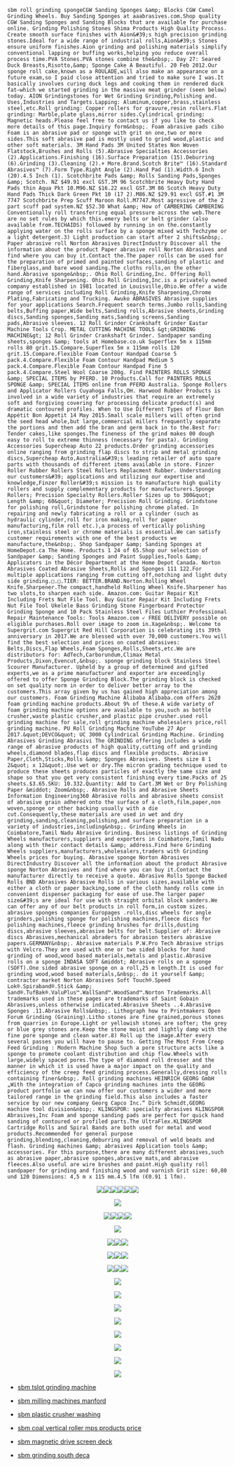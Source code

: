 
```
sbm roll grinding spongeCGW Sanding Sponges &amp; Blocks CGW Camel Grinding Wheels. Buy Sanding Sponges at aaabrasives.com.Shop quality CGW Sanding Sponges and Sanding Blocks that are available for purchase online. Grinding Polishing Stones Shima Products High Quality Process. Create smooth surface finishes with Aion&#39;s high precision grinding stones.Ideal for a wide range of industrial rolls,Aion&#39;s Stones ensure uniform finishes.Aion grinding and polishing materials simplify conventional lapping or buffing works,helping you reduce overall process time.PVA Stones.PVA stones combine the&nbsp;. Day 27: Seared Duck Breasts,Risotto,&amp; Sponge Cake A Beautiful. 20 Feb 2012.Our sponge roll cake,known as a ROULADE,will also make an appearance on a future exam,so I paid close attention and tried to make sure I was.It basically involves curing duck legs and cooking them in rendered duck fat—which we started grinding in the massive meat grinder (seen below) today. AION Grindingstones for Wet Grinding Grinding,Polishing and. Uses,Industries and Targets.Lapping: Aluminum,copper,brass,stainless steel,etc.Roll grinding: Copper rollers for gravure,resin rollers.Flat grinding: Marble,plate glass,mirror sides.Cylindrical grinding: Magnetic heads.Please feel free to contact us if you like to check more details of this page.Inquiry form&nbsp;. Foam abrasive pads cibo Foam is an abrasive pad or sponge with grit on one,two or more sides.This soft abrasive pad is mostly used to grind wood,plastic and other soft materials. 3M Hand Pads 3M United States Non Woven Flatstock,Brushes and Rolls (5).Abrasive Specialties Accessories (2).Applications.Finishing (16).Surface Preparation (15).Deburring (6).Grinding (3).Cleaning (2).+ More.Brand.Scotch Brite™ (16).Standard Abrasives™ (7).Form Type.Right Angle (2).Hand Pad (1).Width.6 Inch (20).4.5 Inch (1). Scotchbrite Pads &amp; Rolls Sanding Pads,Sponges &amp; Scotch. NZ $49.91 excl GST.3M 96 Scotchbrite Heavy Duty Hand Pads thin Aqua Pkt 10.M96.NZ $16.22 excl GST.3M 86 Scotch Heavy Duty Hand Pads Thick Dark Green Pkt 10 (17 2).M86.NZ $29.91 excl GST.#1 3M 7747 Scotchbrite Prep Scuff Maroon Roll.M7747.Most agressive of the 2 part scuff pad system.NZ $52.30 What &amp; How of CAMBERING CAMBERING Conventionally roll transferring equal pressure across the web.There are no set rules by which this.emery belts or belt grinder (also available from.TECHAIDS) followed by running in on the.constantly applying water on the rolls surface by a sponge mixed with Techzyme or a light detergent.3) Light production can start after 2 shifts&nbsp;. Paper abrasive roll Norton Abrasives DirectIndustry Discover all the information about the product Paper abrasive roll Norton Abrasives and find where you can buy it.Contact the.The paper rolls can be used for the preparation of primed and painted surfaces,sanding of plastic and fiberglass,and bare wood sanding.The cloths rolls,on the other hand.Abrasive sponge&nbsp;. Ohio Roll Grinding,Inc. Offering Roll Grinding,Knife Sharpening. Ohio Roll Grinding,Inc.is a privately owned company established in 1981 located in Louisville,Ohio.We offer a wide range of services including Roll Grinding,Knife Sharpening,Chrome Plating,Fabricating and Trucking. Awuko ABRASIVES Abrasive supplies for your applications Search.Frequent search terms.Jumbo rolls,Sanding belts,Buffing paper,Wide belts,Sanding rolls,Abrasive sheets,Grinding discs,Sanding sponges,Sanding mats,Sanding screens,Sanding pads,Abrasive sleeves. 12 Roll Grinder Crankshaft Grinder Eastar Machine Tools Crop. METAL CUTTING MACHINE TOOLS &gt;GRINDING MACHINE&gt; 12 Roll Grinder Crankshaft Grinder. Sandpaper sanding sheets,sponges &amp; tools at Homebase.co.uk Superflex 5m x 115mm rolls 80 grit.15.Compare.Superflex 5m x 115mm rolls 120 grit.15.Compare.Flexible Foam Contour Handpad Coarse 5 pack.4.Compare.Flexible Foam Contour Handpad Medium 5 pack.4.Compare.Flexible Foam Contour Handpad Fine 5 pack.4.Compare.Steel Wool Coarse 200g. Find PAINTERS ROLLS SPONGE &amp; SPECIAL ITEMS by PFERD. 10 Products.Call for PAINTERS ROLLS SPONGE &amp; SPECIAL ITEMS online from PFERD Australia. Sponge Rollers and Applicator Rollers Cuyahoga Falls,OH. Harwood Rubber Products is involved in a wide variety of industries that require an extremely soft and forgiving covering for processing delicate product(s) and dramatic contoured profiles. When to Use Different Types of Flour Bon Appétit Bon Appetit 14 May 2015.Small scale millers will often grind the seed head whole,but large,commercial millers frequently separate the portions and then add the bran and germ back in to the.Best for: Tender cakes,like sponges.The fineness of the grind makes 00 dough easy to roll to extreme thinness (necessary for pasta). Grinding Accessories Supercheap Auto 22 products.Order grinding accessories online ranging from grinding flap discs to strip and metal grinding discs,Supercheap Auto,Australia&#39;s leading retailer of auto spare parts with thousands of different items available in store. Finzer Roller Rubber Rollers Steel Rollers Replacment Rubber. Understanding our customers&#39; applications and utilizing our expertise and knowledge,Finzer Roller&#39;s mission is to manufacture high quality rollers and supply complementary products for manufacturers.Sponge Rollers; Precision Specialty Rollers.Roller Sizes up to 300&quot; Length &amp; 60&quot; Diameter; Precision Roll Grinding. Grindstone for polishing roll,Grindstone for polishing chrome plated. In repairing and newly fabricating a roll or a cylinder (such as hydraulic cylinder,roll for iron making,roll for paper manufacturing,film roll etc.),a process of vertically polishing iron,stainless steel or chrome materials is essential.We can satisfy customer requirements with one of the best products we manufacture,the&nbsp;. Shop Sandpaper &amp; Sanding Sponges at HomeDepot.ca The Home. Products 1 24 of 65.Shop our selection of Sandpaper &amp; Sanding Sponges and Paint Supplies,Tools &amp; Applicators in the Décor Department at the Home Depot Canada. Norton Abrasives Coated Abrasive Sheets,Rolls and Sponges 111 122.For multiple applications ranging from cutting off,notching and light duty side grinding.□.□.TIER: BETTER.BRAND.Norton.Rolling Wheel Knife.Sharpener.The compact,handheld Rolling Wheel Knife.Sharpener has two slots,to sharpen each side. Amazon.com: Guitar Repair Kit Including Frets Nut File Tool. Buy Guitar Repair Kit Including Frets Nut File Tool Ukelele Bass Grinding Stone Fingerboard Protector Grinding Sponge and 10 Pack Stainless Steel Files Luthier Professional Repair Maintenance Tools: Tools Amazon.com ✓ FREE DELIVERY possible on eligible purchases.Roll over image to zoom in.Xage&nbsp;. Welcome to Supergrit.com Supergrit Red Hill Corporation is celebrating its 39th anniversary in 2017.We are blessed with over 70,000 customers.You will find the best selection and prices on coated abrasives: Belts,Discs,Flap Wheels,Foam Sponges,Rolls,Sheets,etc.We are distributors for: AdTech,Carborundum,Climax Metal Products,Dixon,Evencut,&nbsp;. sponge grinding block Stainless Steel Scourer Manufacturer. Upheld by a group of determined and gifted experts,we as a prime manufacturer and exporter are exceedingly offered to offer Sponge Grinding Block.The grinding block is checked on set quality norm in order to deliver better array to the customers.This array given by us has gained high appreciation among our customers. Foam Grinding Machine Alibaba Alibaba.com offers 2620 foam grinding machine products.About 9% of these.A wide variety of foam grinding machine options are available to you,such as bottle crusher,waste plastic crusher,and plastic pipe crusher.used roll grinding machine for sale,roll grinding machine wholesalers price,roll grinding machine. PU Roll Grinding Machine YouTube 27 Apr 2017.&quot;DEVCO&quot; UC 3000 Cylindrical Grinding Machine. Grinding Abrasives Grinding Abrasivi The GRINDING offering includes a wide range of abrasive products of high quality,cutting off and grinding wheels,diamond blades,flap discs and flexible products. Abrasive Paper,Cloth,Sticks,Rolls &amp; Sponges Abrasives. Sheets size 8 1 2&quot; x 12&quot;.Use wet or dry.The micron grading technique used to produce these sheets produces particles of exactly the same size and shape so that you get very consistent finishing every time.Packs of 25 sheets.$3.65.SKU: 10.332.Quantity: Add to Cart.3M Wet or Dry Polishing Paper &middot; Zoom&nbsp;. Abrasive Rolls and Abrasive Sheets Information Engineering360 Abrasive rolls and abrasive sheets consist of abrasive grain adhered onto the surface of a cloth,film,paper,non woven,sponge or other backing usually with a die cut.Consequently,these materials are used in wet and dry grinding,sanding,cleaning,polishing,and surface preparation in a variety of industries,including&nbsp;. Grinding Wheels in Coimbatore,Tamil Nadu Abrasive Grinding. Business listings of Grinding Wheels manufacturers,suppliers and exporters in Coimbatore,Tamil Nadu along with their contact details &amp; address.Find here Grinding Wheels suppliers,manufacturers,wholesalers,traders with Grinding Wheels prices for buying. Abrasive sponge Norton Abrasives DirectIndustry Discover all the information about the product Abrasive sponge Norton Abrasives and find where you can buy it.Contact the manufacturer directly to receive a quote. Abrasive Rolls Sponge Backed Rolls BND Abrasives Abrasive Rolls in various sizes,available with either a cloth or paper backing,some of the cloth handy rolls come in convenient dispenser packaging for ease of use.The larger paper size&#39;s are ideal for use with straight orbital block sanders.We can offer any of our belt products in roll form,in custom sizes. abrasive sponges companies Europages .rolls,disc wheels for angle grinders,polishing sponge for polishing machines,fleece discs for polishing machines,fleece grinding brushes for drills,dusting discs,abrasive sleeves,abrasive belts for belt.Supplier of: Abrasive discs Abrasives,mechanical abraders for abrasion testers abrasive papers.GERMANY&nbsp;. Abrasive materials P.W.Pro Tech Abrasive strips with Velcro.They are used with one or two sided blocks for hand grinding of wood,wood based materials,metals and plastic.Abrasive rolls on a sponge INDASA SOFT &middot; Abrasive rolls on a sponge (SOFT).One sided abrasive sponge on a roll,25 m length.It is used for grinding wood,wood based materials,&nbsp;. do it yourself &amp; contractor market Norton Abrasives Soft Touch®.Speed Lok®.Spiraband®.Stick &amp; Sand®.TufBak®.ValuPlus™.WallSand™.WoodSand™.Norton Trademarks.All trademarks used in these pages are trademarks of Saint Gobain Abrasives,unless otherwise indicated.Abrasive Sheets ..4.Abrasive Sponges .11.Abrasive Rolls&nbsp;. Lithograph how to Printmakers Open Forum Grinding (Graining).Litho stones are fine grained,porous stones from quarries in Europe.Light or yellowish stones are softer; the grey or blue grey stones are.Keep the stone moist and lightly damp with the fine pore sponge and clean water.8) Roll up the image.After every several passes you will have to pause to. Getting The Most From Creep Feed Grinding : Modern Machine Shop Such a pore structure acts like a sponge to promote coolant distribution and chip flow.Wheels with large,widely spaced pores.The type of diamond roll dresser and the manner in which it is used have a major impact on the quality and efficiency of the creep feed grinding process.Generally,dressing rolls containing finer&nbsp;. Roll grinding machines HEINRICH GEORG GmbH „With the integration of Capco grinding machines into the GEORG product portfolio we can now offer our customers a wider and more tailored range in the grinding field.This also includes a faster service by our new company Georg Capco Inc.“ Dirk Schmidt,GEORG machine tool division&nbsp;. KLINGSPOR: specialty abrasives KLINGSPOR Abrasives,Inc Foam and sponge sanding pads are perfect for quick hand sanding of contoured or profiled parts.The UltraFlex.KLINGSPOR Cartridge Rolls and Spiral Bands are both used for metal and wood products.Recommended for general purpose grinding,blending,cleaning,deburring and removal of weld beads and flash. Grinding machines &amp; abrasives Application tools &amp; accessories. For this purpose,there are many different abrasives,such as abrasive paper,abrasive sponges,abrasive mats,and abrasive fleeces.Also useful are wire brushes and paint.High quality roll sandpaper for grinding and finishing wood and varnish Grit size: 60,80 und 120 Dimensions: 4,5 m x 115 mm.4.5 lfm (€0.91 1 lfm). 
```

<div align="center">
  
<a rel="nofollow" href="https://m.shibang-china.com?f=github&k=sbm+roll+grinding+sponge"><img src="https://static.shibang-china.com/en/l.png"></a><img src="https://static.shibang-china.com/en/hw.png"><a rel="nofollow" href="https://m.shibang-china.com/product/?f=github&k=sbm+roll+grinding+sponge"><img src="https://static.shibang-china.com/en/p.png"></a><a rel="nofollow" href="https://m.shibang-china.com/cases/?f=github&k=sbm+roll+grinding+sponge"><img src="https://static.shibang-china.com/en/c.png"></a><a rel="nofollow" href="https://m.shibang-china.com/news/?f=github&k=sbm+roll+grinding+sponge"><img src="https://static.shibang-china.com/en/n.png"></a><a rel="nofollow" href="https://m.shibang-china.com?f=github&k=sbm+roll+grinding+sponge"><img src="https://static.shibang-china.com/en/m.png"></a>

<a rel="nofollow" href="https://m.shibang-china.com/product/?f=github&k=sbm+roll+grinding+sponge"><img src="https://static.shibang-china.com/en/b.jpg"></a>
  
<a rel="nofollow" href="https://m.shibang-china.com/solution-aggregate.html?f=github&k=sbm+roll+grinding+sponge"><img src="https://static.shibang-china.com/en/a.jpg"></a><a rel="nofollow" href="https://m.shibang-china.com/solution-mine.html?f=github&k=sbm+roll+grinding+sponge"><img src="https://static.shibang-china.com/en/m.jpg"></a><a rel="nofollow" href="https://m.shibang-china.com/solution-mill.html?f=github&k=sbm+roll+grinding+sponge"><img src="https://static.shibang-china.com/en/g.jpg"></a><a rel="nofollow" href="https://m.shibang-china.com/solution-epc.html?f=github&k=sbm+roll+grinding+sponge"><img src="https://static.shibang-china.com/en/e.jpg"></a>

<a rel="nofollow" href="https://m.shibang-china.com/product/?f=github&k=sbm+roll+grinding+sponge"><img src="https://static.shibang-china.com/en/a-p.png"></a>

<a rel="nofollow" href="https://m.shibang-china.com/product/crusher/c6x.html?f=github&k=sbm+roll+grinding+sponge"><img src="https://static.shibang-china.com/en/j.jpg"></a><a rel="nofollow" href="https://m.shibang-china.com/product/crusher/ci5x.html?f=github&k=sbm+roll+grinding+sponge"><img src="https://static.shibang-china.com/en/i.jpg"></a><a rel="nofollow" href="https://m.shibang-china.com/product/crusher/hst.html?f=github&k=sbm+roll+grinding+sponge"><img src="https://static.shibang-china.com/en/c.jpg"></a>

<a rel="nofollow" href="https://m.shibang-china.com/product/mill/mtw.html?f=github&k=sbm+roll+grinding+sponge"><img src="https://static.shibang-china.com/en/mtw.jpg"></a><a rel="nofollow" href="https://m.shibang-china.com/product/mill/scm.html?f=github&k=sbm+roll+grinding+sponge"><img src="https://static.shibang-china.com/en/scm.jpg"></a><a rel="nofollow" href="https://m.shibang-china.com/product/mill/lm.html?f=github&k=sbm+roll+grinding+sponge"><img src="https://static.shibang-china.com/en/lm.jpg"></a>

<a rel="nofollow" href="https://m.shibang-china.com/product/sand/vsi6x.html?f=github&k=sbm+roll+grinding+sponge"><img src="https://static.shibang-china.com/en/6x.jpg"></a><a rel="nofollow" href="https://m.shibang-china.com/product/sand/vu.html?f=github&k=sbm+roll+grinding+sponge"><img src="https://static.shibang-china.com/en/vu.jpg"></a><a rel="nofollow" href="https://m.shibang-china.com/product/mobile/klun.html?f=github&k=sbm+roll+grinding+sponge"><img src="https://static.shibang-china.com/en/k.jpg"></a>

<a rel="nofollow" href="https://m.shibang-china.com/cases/?f=github&k=sbm+roll+grinding+sponge"><img src="https://static.shibang-china.com/en/case.png"></a>

<a rel="nofollow" href="https://m.shibang-china.com/cases/aggregate/202.html?f=github&k=sbm+roll+grinding+sponge"><img src="https://static.shibang-china.com/en/c-1.jpg"></a>

<a rel="nofollow" href="https://m.shibang-china.com/cases/aggregate/203.html?f=github&k=sbm+roll+grinding+sponge"><img src="https://static.shibang-china.com/en/c-2.jpg"></a>

<a rel="nofollow" href="https://m.shibang-china.com/cases/mill/123.html?f=github&k=sbm+roll+grinding+sponge"><img src="https://static.shibang-china.com/en/c-3.jpg"></a>

<a rel="nofollow" href="https://m.shibang-china.com/contact_us.html?f=github&k=sbm+roll+grinding+sponge"><img src="https://static.shibang-china.com/en/contact.png"></a>

<a rel="nofollow" href="https://swt.shibang-china.com/?f=github&k=sbm+roll+grinding+sponge"><img src="https://static.shibang-china.com/en/chat.png"></a>

<a rel="nofollow" href="https://whatsapp.shibangsoft.com/WhatsApp.php?f=github&k=sbm+roll+grinding+sponge"><img src="https://static.shibang-china.com/en/whatsapp.png"></a>

<a rel="nofollow" href="https://m.shibang-china.com/?f=github&k=sbm+roll+grinding+sponge"><img src="https://static.shibang-china.com/en/website.png"></a>

</div>


* [sbm tslot grinding machine](sbm%20tslot%20grinding%20machine.md)

* [sbm milling machines manford](sbm%20milling%20machines%20manford.md)

* [sbm plastic crusher washing](sbm%20plastic%20crusher%20washing.md)

* [sbm coal vertical roller mps products price](sbm%20coal%20vertical%20roller%20mps%20products%20price.md)

* [sbm magnetic drive screen deck](sbm%20magnetic%20drive%20screen%20deck.md)

* [sbm grinding south deca](sbm%20grinding%20south%20deca.md)